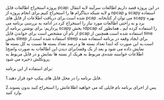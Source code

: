 پروژه استخراج اطالعات فایل pcap: 
در این پروژه قصد داریم اطالعات سرآیند لابه انتقال و لایه شبکه دیتاگرام ها را استخراج کنیم.برای
انجام پروژه از npcap و scapy استفاده شده است.برای دریافت اطلاعات از فایل های pcap .می توان
از کتابخانه scapy بهره برد و به راحتی اطالعات مورد نیاز را استخراج کرد.در ادامه به بررسی
برنامه می پردازیم:
برای نوشتن برنامه از scapy بخش rdpcap را استفاده کرده ایم ، همانطور که از نام آن مشخص است
برای خواندن فایل pcap استفاده شده است.همچنین از time بخش sleep استفاده شده است.از sleep
برای ایجاد وقفه در برنامه استفاده شده است.به این صورت که ابتدا تعداد بسته ها و درصد تعداد بسته ها
نسبت به کل بسته ها نمایش داده می شود و بعد از یک وقفه)برای دیدن این اطالعات به صورت واضح(
اطلاعات خواسته شده‌ی مربوط به هریک از بسته ها نمایش و در فایل  مربوط به پروتکلش ذخیره می شود.

برای استفاده از این برنامه:

1.فایل برنامه را در محل فایل های پیکپ خود قرار دهید.

2.پس از اجرای برنامه نام فایلی که می خواهید اطلاعاتش را استخراج کنید بدون پسوند وارد کنید.
